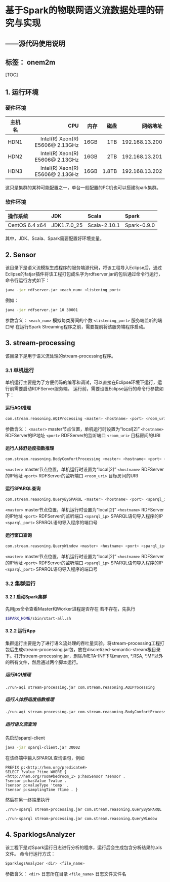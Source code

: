 # 基于Spark的物联网语义流数据处理的研究与实现
## ——源代码使用说明
标签： onem2m
---
[TOC]
## 1. 运行环境

### 硬件环境
| 主机名 | CPU | 内存 | 磁盘 | 网络地址 |
| -------  | ----:  | ----:  | -----:  | ---: |
| HDN1 | Intel(R) Xeon(R) E5606@ 2.13GHz | 16GB | 1TB | 192.168.13.200  |
| HDN2 | Intel(R) Xeon(R) E5606@ 2.13GHz | 16GB | 2TB | 192.168.13.201  |
| HDN3 | Intel(R) Xeon(R) E5606@ 2.13GHz | 16GB | 1.8TB | 192.168.13.202  |
这只是集群的某种可能配置之一，单台一般配置的PC机也可以搭建Spark集群。
### 软件环境
| 操作系统 | JDK | Scala | Spark |
| :---- | :--- | :---- | :---- |
| CentOS 6.4 x64 | JDK1.7.0_25 | Scala-2.10.1 | Spark-0.9.0 |
其中，JDK、Scala、Spark需要配置好环境变量。
## 2. Sensor
该目录下是语义流模拟生成程序的服务端源代码，将该工程导入Eclipse后，通过Eclipse的fatjar插件将该工程打包成名字为rdfserver.jar的包后通过命令行运行，命令行运行方式如下：
```sh 
java -jar rdfserver.jar <each_num> <listening_port>
```
例如：
```sh
java -jar rdfserver.jar 10 30001
```
参数含义：
`<each_num>`  模拟每类房间的个数
`<listening_port>`  服务端监听的端口号
在运行Spark Streaming程序之前，需要提前将该服务端程序启动。
## 3. stream-processing
该目录下是用于语义流处理的stream-processing程序。
### 3.1 单机运行
单机运行主要是为了方便代码的编写和调试，可以直接在Eclipse环境下运行，运行前需要启动RDFServer服务端。
运行前，需要设置Eclipse运行的命令行参数如下：
#### 运行AQI推理
```sh
com.stream.reasoning.AQIProcessing <master> <hostname> <port> <room_uri>
```
参数含义：
`<master>`  master节点位置，单机运行时设置为“local[2]”
`<hostname>`  RDFServer的IP地址
`<port>`  RDFServer的监听端口
`<room_uri>`  目标房间的URI
#### 运行人体舒适度指数推理
```sh
com.stream.reasoning.BodyComfortProcessing <master> <hostname> <port> <room_uri>
```
`<master>`  master节点位置，单机运行时设置为“local[2]”
`<hostname>`  RDFServer的IP地址
`<port>`  RDFServer的监听端口
`<room_uri>`  目标房间的URI
#### 运行SPARQL查询
```sh
com.stream.reasoning.QueryBySPARQL <master> <hostname> <port> <sparql_ip> <sparql_port>
```
`<master>`  master节点位置，单机运行时设置为“local[2]”
`<hostname>`  RDFServer的IP地址
`<port>`  RDFServer的监听端口
`<sparql_ip>`  SPARQL语句导入程序的IP
`<sparql_port>`  SPARQL语句导入程序的端口号
#### 运行窗口查询
```sh
com.stream.reasoning.QueryWindow <master> <hostname> <port> <sparql_ip> <sparql_port>
```
`<master>`  master节点位置，单机运行时设置为“local[2]”
`<hostname>`  RDFServer的IP地址
`<port>`  RDFServer的监听端口
`<sparql_ip>`  SPARQL语句导入程序的IP
`<sparql_port>`  SPARQL语句导入程序的端口号
### 3.2 集群运行
#### 3.2.1 启动Spark集群
先用jps命令查看Master和Worker进程是否存在
若不存在，先执行
```sh
$SPARK_HOME/sbin/start-all.sh
```
#### 3.2.2 运行App
集群运行主要是为了进行语义流处理的吞吐量实验。将stream-processing工程打包后生成stream-processing.jar包，放在discretized-semantic-stream根目录下。打开stream-processing.jar，删除/META-INF下除maven, *.RSA, *.MF以外的所有文件，然后通过两个脚本运行。
##### **运行AQI推理**
```sh
./run-aqi stream-processing.jar com.stream.reasoning.AQIProcessing
```
##### **运行人体舒适度指数推理**
```sh
./run-aqi stream-processing.jar com.stream.reasoning.BodyComfortProcessing
```
##### **运行语义流查询**
先启动sparql-client
```sh
java -jar sparql-client.jar 30002
```
在该终端中输入SPARQL查询语句，例如
```
PREFIX p:<http://hem.org/predicate#>
SELECT ?value ?time WHERE {
<http://hem.org/room#bedroom_1> p:hasSensor ?sensor .
?sensor p:hasValue ?value .
?sensor p:valueType 'temp' .
?sensor p:samplingTime ?time . }
```
然后在另一终端里执行
```sh
./run-sparql stream-processing.jar com.stream.reasoning.QueryBySPARQL
```
```sh
./run-sparql stream-processing.jar com.stream.reasoning.QueryWindow
```
## 4. SparklogsAnalyzer
该工程下是对Spark运行日志进行分析的程序，运行后会生成包含分析结果的.xls文件。
命令行运行方式：
```sh
SparklogsAnalyzer <dir> <file_name>
```
参数含义：
`<dir>` 日志所在目录
`<file_name>` 日志文件文件名
